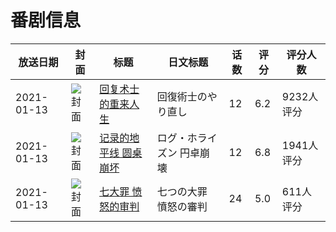 # 番剧信息

|放送日期|封面|标题|日文标题|话数|评分|评分人数|
|---|---|---|---|---|---|---|
|2021-01-13|![封面](https://lain.bgm.tv/pic/cover/c/c7/3f/295017_90As6.jpg)|[回复术士的重来人生](https://bangumi.tv/subject/295017)|回復術士のやり直し|12|6.2|9232人评分|
|2021-01-13|![封面](https://lain.bgm.tv/pic/cover/c/16/c6/298698_4oopz.jpg)|[记录的地平线 圆桌崩坏](https://bangumi.tv/subject/298698)|ログ・ホライズン 円卓崩壊|12|6.8|1941人评分|
|2021-01-13|![封面](https://lain.bgm.tv/pic/cover/c/fe/e5/302639_G5XXB.jpg)|[七大罪 愤怒的审判](https://bangumi.tv/subject/302639)|七つの大罪 憤怒の審判|24|5.0|611人评分|
